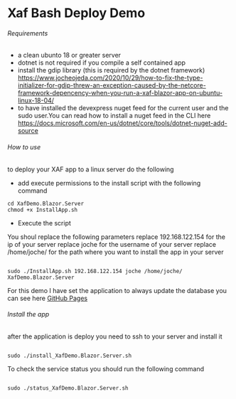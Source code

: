 # Xaf Bash Deploy Demo 

###### Requirements 
- a clean ubunto 18 or greater server
- dotnet is not required if you compile a self contained app
- install the gdip library (this is required by the dotnet framework) https://www.jocheojeda.com/2020/10/29/how-to-fix-the-type-initializer-for-gdip-threw-an-exception-caused-by-the-netcore-framework-depencency-when-you-run-a-xaf-blazor-app-on-ubuntu-linux-18-04/
- to have installed the devexpress nuget feed for the current user and the sudo user.You can read how to install a nuget feed in the CLI here https://docs.microsoft.com/en-us/dotnet/core/tools/dotnet-nuget-add-source

 ######  How to use 
 to deploy your XAF app to a linux server do the following

- add execute permissions to the install script with the following command
```
cd XafDemo.Blazor.Server
chmod +x InstallApp.sh

```

- Execute the script

You shoul replace the following parameters
replace 192.168.122.154 for the ip of your server
replace joche for the username of your server
replace /home/joche/ for the path where you want to install the app in your server


```

sudo ./InstallApp.sh 192.168.122.154 joche /home/joche/ XafDemo.Blazor.Server

 ```




For this demo I have set the application to always update the database you can see here [GitHub Pages](https://github.com/egarim/XafBashDeployDemo/blob/1ccc97f755300d3a9052b6175739152794efc985/XafDemo.Blazor.Server/BlazorApplication.cs#L41)


###### Install the app
after the application is deploy you need to ssh to your server and install it

```

sudo ./install_XafDemo.Blazor.Server.sh

```
To check the service status you should run the following command
```

sudo ./status_XafDemo.Blazor.Server.sh

```



